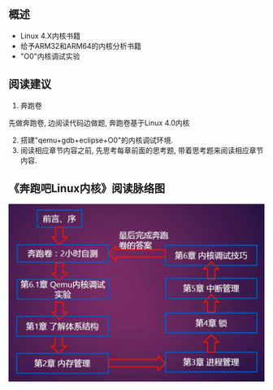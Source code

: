## 概述

- Linux 4.X内核书籍
- 给予ARM32和ARM64的内核分析书籍
- "O0"内核调试实验

## 阅读建议

1. 奔跑卷

先做奔跑卷, 边阅读代码边做题, 奔跑卷基于Linux 4.0内核

2. 搭建"qemu+gdb+eclipse+O0"的内核调试环境. 
3. 阅读相应章节内容之前, 先思考每章前面的思考题, 带着思考题来阅读相应章节内容. 

## 《奔跑吧Linux内核》阅读脉络图

![config](images/1.png)

